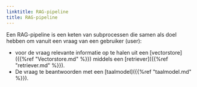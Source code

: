 ```yaml
---
linktitle: RAG-pipeline
title: RAG-pipeline
---
```

Een RAG-pipeline is een keten van subprocessen die samen als doel hebben om vanuit een vraag van een gebruiker (user):
- voor de vraag relevante informatie op te halen uit een [vectorstore]({{%ref "Vectorstore.md" %}}) middels een [retriever]({{%ref "retriever.md" %}}).
- De vraag te beantwoorden met een [taalmodel]({{%ref "taalmodel.md" %}}).
